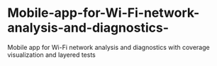 # Mobile-app-for-Wi-Fi-network-analysis-and-diagnostics-
Mobile app for Wi-Fi network analysis and diagnostics with coverage visualization and layered tests
